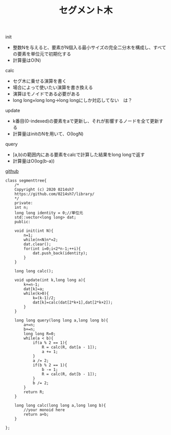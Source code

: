 ﻿---
title: "セグメント木"
permalink: /posts/segmenttree
writer: 0214sh7
layout: post
---

init
- 整数Nを与えると、要素がN個入る最小サイズの完全二分木を構成し、すべての要素を単位元で初期化する
- 計算量はΟ(N)

calc
- セグ木に乗せる演算を書く
- 場合によって使いたい演算を書き換える
- 演算はモノイドである必要がある
- long long×long long→long longにしか対応してない　は？

update
- k番目(0-indexed)の要素をaで更新し、それが影響するノードを全て更新する
- 計算量はinitのNを用いて、Ο(logN)

query
- [a,b)の範囲内にある要素をcalcで計算した結果をlong longで返す
- 計算量はΟ(log(b-a))

[github](https://github.com/0214sh7/procon-library/blob/master/data%20structure/segment%20tree.cpp)

~~~
class segmenttree{
    /*
    Copyright (c) 2020 0214sh7
    https://github.com/0214sh7/library/
    */
    private:
    int n;
    long long identity = 0;//単位元
    std::vector<long long> dat;
    public:
    
    void init(int N){
        n=1;
        while(n<N)n*=2;
        dat.clear();
        for(int i=0;i<2*n-1;++i){
            dat.push_back(identity);
        }
    }
    
    long long calc();
    
    void update(int k,long long a){
        k+=n-1;
        dat[k]=a;
        while(k>0){
            k=(k-1)/2;
            dat[k]=calc(dat[2*k+1],dat[2*k+2]);
        }
    }
    
    long long query(long long a,long long b){
        a+=n;
        b+=n;
        long long R=0;
        while(a < b){
            if(a % 2 == 1){
                R = calc(R, dat[a - 1]);
                a += 1;
            }
            a /= 2;
            if(b % 2 == 1){
                b -= 1;
                R = calc(R, dat[b - 1]);
            }
            b /= 2;
        }
        return R;
    }
    
    long long calc(long long a,long long b){
        //your monoid here
        return a+b;
    }
    
};
~~~